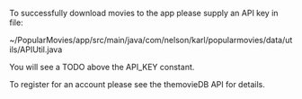 To successfully download movies to the app please supply an API key
in file:

 ~/PopularMovies/app/src/main/java/com/nelson/karl/popularmovies/data/utils/APIUtil.java

You will see a TODO above the API_KEY constant.

To register for an account please see the themovieDB API for details.


